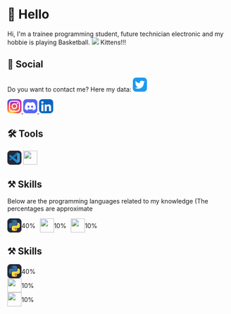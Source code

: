 # 👋 Hello 
Hi, I'm a trainee programming student, future technician electronic and my hobbie is playing Basketball.
![](https://i.pinimg.com/originals/1e/a6/66/1ea66601f1ee09b578c40feee6ecd953.gif)
Kittens!!!
## 📲 Social
Do you want to contact me? Here my data:
<a href="https://twitter.com/0_o__sami__o_0">
  <img src="https://github.com/tandpfun/skill-icons/raw/main/icons/Twitter.svg" width="32" height="32">
</a>

<a href="https://instagram.com/0_o__sami__o_0?igshid=MzNlNGNkZWQ4Mg==">
  <img src="https://github.com/tandpfun/skill-icons/raw/main/icons/Instagram.svg" width="32" height="32">
</a>

<a href="https://discord.gg/YBa4PP7M">
  <img src="https://github.com/tandpfun/skill-icons/raw/main/icons/Discord.svg" width="32" height="32">
</a>

<a href="https://www.linkedin.com/in/aldo-samuel-vladimir-q-03a48327a">
  <img src="https://github.com/tandpfun/skill-icons/raw/main/icons/LinkedIn.svg" width="32" height="32">
</a>

## 🛠 Tools
<img src="https://github.com/tandpfun/skill-icons/raw/main/icons/VSCode-Dark.svg" width="32" height="32"> <img src="https://cdn.jsdelivr.net/gh/devicons/devicon/icons/godot/godot-original.svg" width="32" height="32">


## ⚒️ Skills
Below are the programming languages ​​related to my knowledge (The percentages are approximate
<div style="display: flex; align-items: center;">
  <img src="https://github.com/tandpfun/skill-icons/raw/main/icons/Python-Dark.svg" width="32" height="32"> 
  <div style="margin-right: 10px;">40%</div>

  <img src="https://cdn.jsdelivr.net/gh/devicons/devicon/icons/csharp/csharp-original.svg" width="32" height="32"> 
  <div style="margin-right: 10px;">10%</div>

  <img src="https://cdn.jsdelivr.net/gh/devicons/devicon/icons/cplusplus/cplusplus-original.svg" width="32" height="32"> 
  <div>10%</div>
</div>

## ⚒️ Skills

<div style="display: flex; flex-direction: column;">
  <div style="display: flex; align-items: center;">
    <img src="https://github.com/tandpfun/skill-icons/raw/main/icons/Python-Dark.svg" width="32" height="32">
    <div>40%</div>
  </div>

  <div style="display: flex; align-items: center;">
    <img src="https://cdn.jsdelivr.net/gh/devicons/devicon/icons/csharp/csharp-original.svg" width="32" height="32">
    <div>10%</div>
  </div>

  <div style="display: flex; align-items: center;">
    <img src="https://cdn.jsdelivr.net/gh/devicons/devicon/icons/cplusplus/cplusplus-original.svg" width="32" height="32">
    <div>10%</div>
  </div>
</div>

